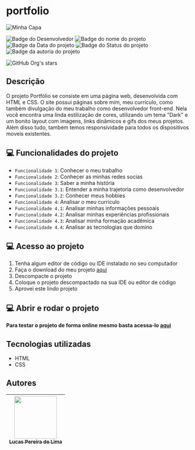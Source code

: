 # portfolio

![Minha Capa](https://github.com/LucasDevRJ/portfolio/assets/95040236/a202ebfa-a4fc-47ed-8e64-62ec6e593249)

![Badge do Desenvolvedor](https://img.shields.io/badge/Desenvolvedor-LucasDevRJ-%23000000)
![Badge do nome do projeto](https://img.shields.io/badge/Projeto-Portfolio-%23000000)
![Badge da Data do projeto](https://img.shields.io/badge/Data-05/2023-%23000000)
![Badge do Status do projeto](https://img.shields.io/badge/Status-Desenvolvimento-%23000000)
![Badge da autoria do projeto](https://img.shields.io/badge/Autoral-Sim-%23000000)

![GitHub Org's stars](https://img.shields.io/github/stars/LucasDevRJ?style=social)

## Descrição

O projeto Portfólio se consiste em uma página web, desenvolvida com HTML e CSS. O site possui páginas sobre mim, meu currículo, como também divulgação do meu trabalho como desenvolvedor front-end. Nela você encontra uma linda estilização de cores, utilizando um tema "Dark" e um bonito layout com imagens, links dinâmicos e gifs dos meus projetos. Além disso tudo, também temos responsividade para todos os dispositivos moveis existentes.

## :computer: Funcionalidades do projeto

- `Funcionalidade 1`: Conhecer o meu trabalho
- `Funcionalidade 2`: Conhecer as minhas redes socias
- `Funcionalidade 3`: Saber a minha história
- `Funcionalidade 3.1`: Entender a minha trajetoria como desenvolvedor
- `Funcionalidade 3.2`: Conhecer meus hobbies
- `Funcionalidade 4`: Analisar o meu currículo
- `Funcionalidade 4.1`: Analisar minhas informações pessoais
- `Funcionalidade 4.2`: Analisar minhas experiências profissionais
- `Funcionalidade 4.3`: Analisar minha formação acadêmica
- `Funcionalidade 4.4`: Analisar as tecnologias que domino

## :computer: Acesso ao projeto

1. Tenha algum editor de código ou IDE instalado no seu computador
2. Faça o download do meu projeto <a href="https://github.com/LucasDevRJ/portfolio/archive/refs/heads/main.zip">aqui</a>
3. Descompacte o projeto
4. Coloque o projeto descompactado na sua IDE ou editor de código
5. Aprovei este lindo projeto

## :computer: Abrir e rodar o projeto

**Para testar o projeto de forma online mesmo basta acessa-lo <a href="https://portfolio-lucasdevrj.vercel.app/">aqui</a>**

## Tecnologias utilizadas

- HTML
- CSS

## Autores

| [<img src="https://avatars.githubusercontent.com/u/95040236?v=4" width=115><br><sub>Lucas Pereira de Lima</sub>](https://github.com/LucasDevRJ)
| :---: |

